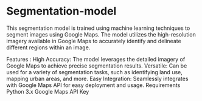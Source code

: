# Segmentation-model
This segmentation model is trained using machine learning techniques to segment images using Google Maps. The model utilizes the high-resolution imagery available in Google Maps to accurately identify and delineate different regions within an image.

Features : 
High Accuracy: The model leverages the detailed imagery of Google Maps to achieve precise segmentation results.
Versatile: Can be used for a variety of segmentation tasks, such as identifying land use, mapping urban areas, and more.
Easy Integration: Seamlessly integrates with Google Maps API for easy deployment and usage.
Requirements
Python 3.x
Google Maps API Key
